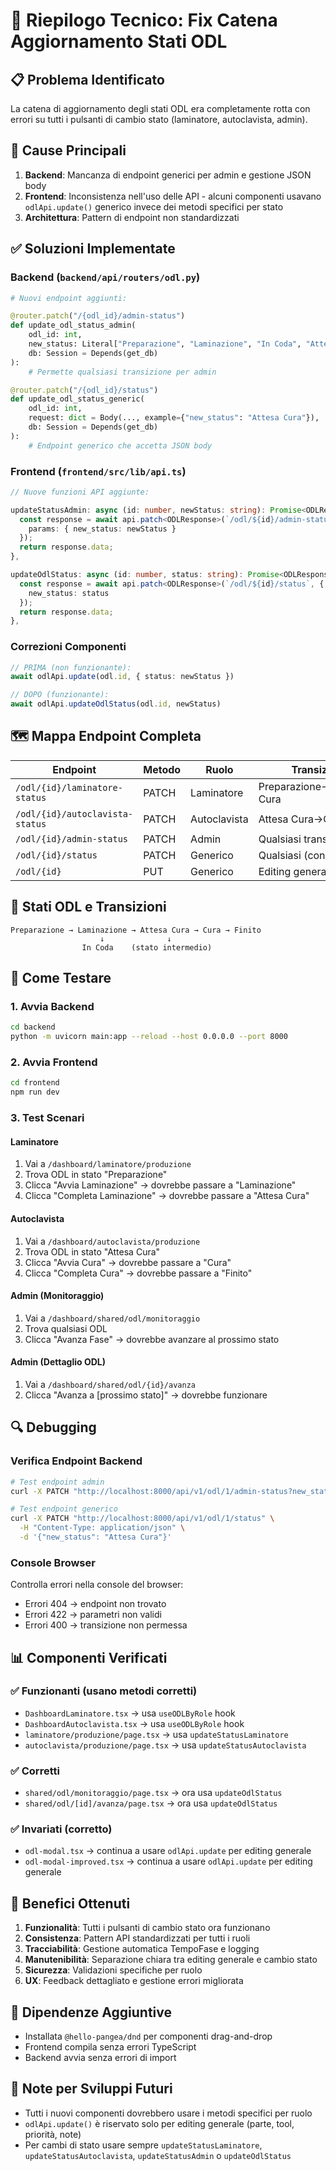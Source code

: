 # 🔧 Riepilogo Tecnico: Fix Catena Aggiornamento Stati ODL

## 📋 Problema Identificato
La catena di aggiornamento degli stati ODL era completamente rotta con errori su tutti i pulsanti di cambio stato (laminatore, autoclavista, admin).

## 🎯 Cause Principali
1. **Backend**: Mancanza di endpoint generici per admin e gestione JSON body
2. **Frontend**: Inconsistenza nell'uso delle API - alcuni componenti usavano `odlApi.update()` generico invece dei metodi specifici per stato
3. **Architettura**: Pattern di endpoint non standardizzati

## ✅ Soluzioni Implementate

### Backend (`backend/api/routers/odl.py`)
```python
# Nuovi endpoint aggiunti:

@router.patch("/{odl_id}/admin-status")
def update_odl_status_admin(
    odl_id: int, 
    new_status: Literal["Preparazione", "Laminazione", "In Coda", "Attesa Cura", "Cura", "Finito"] = Query(...),
    db: Session = Depends(get_db)
):
    # Permette qualsiasi transizione per admin

@router.patch("/{odl_id}/status")
def update_odl_status_generic(
    odl_id: int, 
    request: dict = Body(..., example={"new_status": "Attesa Cura"}),
    db: Session = Depends(get_db)
):
    # Endpoint generico che accetta JSON body
```

### Frontend (`frontend/src/lib/api.ts`)
```typescript
// Nuove funzioni API aggiunte:

updateStatusAdmin: async (id: number, newStatus: string): Promise<ODLResponse> => {
  const response = await api.patch<ODLResponse>(`/odl/${id}/admin-status`, null, {
    params: { new_status: newStatus }
  });
  return response.data;
},

updateOdlStatus: async (id: number, status: string): Promise<ODLResponse> => {
  const response = await api.patch<ODLResponse>(`/odl/${id}/status`, {
    new_status: status
  });
  return response.data;
},
```

### Correzioni Componenti
```typescript
// PRIMA (non funzionante):
await odlApi.update(odl.id, { status: newStatus })

// DOPO (funzionante):
await odlApi.updateOdlStatus(odl.id, newStatus)
```

## 🗺️ Mappa Endpoint Completa

| Endpoint | Metodo | Ruolo | Transizioni Permesse |
|----------|--------|-------|---------------------|
| `/odl/{id}/laminatore-status` | PATCH | Laminatore | Preparazione→Laminazione→Attesa Cura |
| `/odl/{id}/autoclavista-status` | PATCH | Autoclavista | Attesa Cura→Cura→Finito |
| `/odl/{id}/admin-status` | PATCH | Admin | Qualsiasi transizione |
| `/odl/{id}/status` | PATCH | Generico | Qualsiasi (con JSON body) |
| `/odl/{id}` | PUT | Generico | Editing generale ODL |

## 🔄 Stati ODL e Transizioni

```
Preparazione → Laminazione → Attesa Cura → Cura → Finito
                    ↓              ↓
                In Coda    (stato intermedio)
```

## 🧪 Come Testare

### 1. Avvia Backend
```bash
cd backend
python -m uvicorn main:app --reload --host 0.0.0.0 --port 8000
```

### 2. Avvia Frontend
```bash
cd frontend
npm run dev
```

### 3. Test Scenari

#### Laminatore
1. Vai a `/dashboard/laminatore/produzione`
2. Trova ODL in stato "Preparazione"
3. Clicca "Avvia Laminazione" → dovrebbe passare a "Laminazione"
4. Clicca "Completa Laminazione" → dovrebbe passare a "Attesa Cura"

#### Autoclavista
1. Vai a `/dashboard/autoclavista/produzione`
2. Trova ODL in stato "Attesa Cura"
3. Clicca "Avvia Cura" → dovrebbe passare a "Cura"
4. Clicca "Completa Cura" → dovrebbe passare a "Finito"

#### Admin (Monitoraggio)
1. Vai a `/dashboard/shared/odl/monitoraggio`
2. Trova qualsiasi ODL
3. Clicca "Avanza Fase" → dovrebbe avanzare al prossimo stato

#### Admin (Dettaglio ODL)
1. Vai a `/dashboard/shared/odl/{id}/avanza`
2. Clicca "Avanza a [prossimo stato]" → dovrebbe funzionare

## 🔍 Debugging

### Verifica Endpoint Backend
```bash
# Test endpoint admin
curl -X PATCH "http://localhost:8000/api/v1/odl/1/admin-status?new_status=Laminazione"

# Test endpoint generico
curl -X PATCH "http://localhost:8000/api/v1/odl/1/status" \
  -H "Content-Type: application/json" \
  -d '{"new_status": "Attesa Cura"}'
```

### Console Browser
Controlla errori nella console del browser:
- Errori 404 → endpoint non trovato
- Errori 422 → parametri non validi
- Errori 400 → transizione non permessa

## 📊 Componenti Verificati

### ✅ Funzionanti (usano metodi corretti)
- `DashboardLaminatore.tsx` → usa `useODLByRole` hook
- `DashboardAutoclavista.tsx` → usa `useODLByRole` hook
- `laminatore/produzione/page.tsx` → usa `updateStatusLaminatore`
- `autoclavista/produzione/page.tsx` → usa `updateStatusAutoclavista`

### ✅ Corretti
- `shared/odl/monitoraggio/page.tsx` → ora usa `updateOdlStatus`
- `shared/odl/[id]/avanza/page.tsx` → ora usa `updateOdlStatus`

### ✅ Invariati (corretto)
- `odl-modal.tsx` → continua a usare `odlApi.update` per editing generale
- `odl-modal-improved.tsx` → continua a usare `odlApi.update` per editing generale

## 🚀 Benefici Ottenuti

1. **Funzionalità**: Tutti i pulsanti di cambio stato ora funzionano
2. **Consistenza**: Pattern API standardizzati per tutti i ruoli
3. **Tracciabilità**: Gestione automatica TempoFase e logging
4. **Manutenibilità**: Separazione chiara tra editing generale e cambio stato
5. **Sicurezza**: Validazioni specifiche per ruolo
6. **UX**: Feedback dettagliato e gestione errori migliorata

## 🔧 Dipendenze Aggiuntive
- Installata `@hello-pangea/dnd` per componenti drag-and-drop
- Frontend compila senza errori TypeScript
- Backend avvia senza errori di import

## 📝 Note per Sviluppi Futuri
- Tutti i nuovi componenti dovrebbero usare i metodi specifici per ruolo
- `odlApi.update()` è riservato solo per editing generale (parte, tool, priorità, note)
- Per cambi di stato usare sempre `updateStatusLaminatore`, `updateStatusAutoclavista`, `updateStatusAdmin` o `updateOdlStatus` 